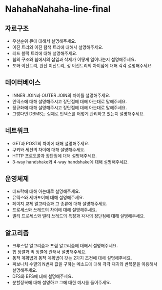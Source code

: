 # NahahaNahaha-line-final
## 자료구조
- 우선순위 큐에 대해서 설명해주세요.
- 이진 트리와 이진 탐색 트리에 대해서 설명해주세요.
- 레드 블랙 트리에 대해 설명해주세요.
- 힙의 구조와 힙에서의 삽입과 삭제가 어떻게 일어나는지 설명해주세요.
- 포화 이진트리, 완전 이진트리, 정 이진트리의 차이점에 대해 각각 설명해주세요.
## 데이터베이스
- INNER JOIN과 OUTER JOIN의 차이를 설명해주세요.
- 인덱스에 대해 설명해주시고 장단점에 대해 아는대로 말해주세요.
- 정규화에 대해 설명해주시고 장단점에 대해 아는대로 말해주세요.
- 그렇다면 DBMS는 실제로 인덱스를 어떻게 관리하고 있는지 설명해주세요.
## 네트워크
- GET과 POST의 차이에 대해 설명해주세요.
- 쿠키와 세션의 차이에 대해 설명해주세요.
- HTTP 프로토콜과 장단점에 대해 설명해주세요.
- 3-way handshake와 4-way handshake에 대해 설명해주세요.
## 운영체제
- 데드락에 대해 아는대로 설명해주세요.
- 뮤텍스와 세마포어에 대해 설명해주세요.
- 페이지 교체 알고리즘과 그 종류에 대해 설명해주세요.
- 프로세스와 쓰레드의 차이에 대해 설명해주세요.
- 멀티 프로세스와 멀티 쓰레드의 특징과 각각의 장단점에 대해 설명해주세요.
## 알고리즘
- 크루스칼 알고리즘과 프림 알고리즘에 대해서 설명해주세요.
- 힙 정렬과 퀵 정렬에 관해서 설명해주세요.
- 동적 계획법과 동적 계획법이 갖는 2가지 조건에 대해 설명해주세요.
- 피보나치 수열의 N번째 값을 구하는 메소드에 대해 각각 재귀와 반복문을 이용해서 설명해주세요.
- DFS와 BFS에 대해 설명해주세요.
- 분할정복에 대해 설명하고 그에 대한 예시를 들어주세요.
